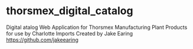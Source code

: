 # thorsmex_digital_catalog
Digital atalog Web Application for Thorsmex Manufacturing Plant Products for use by Charlotte Imports
Created by Jake Earing 
https://github.com/jakeearing
